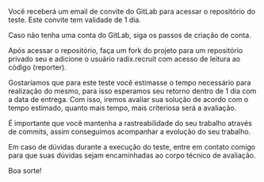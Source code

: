 Você receberá um email de convite do GitLab para acessar o repositório do teste.
Este convite tem validade de 1 dia.

Caso não tenha uma conta do GitLab, siga os passos de criação de conta.

Após acessar o repositório, faça um fork do projeto para um repositório privado seu e adicione o usuário radix.recruit com acesso de leitura ao código (reporter).

Gostaríamos que para este teste você estimasse o tempo necessário para realização do mesmo, para isso esperamos seu retorno dentro de 1 dia com a data de entrega.
Com isso, iremos avaliar sua solução de acordo com o tempo estimado, quanto mais tempo, mais criteriosa será a avaliação.

É importante que você mantenha a rastreabilidade do seu trabalho através de commits, assim conseguimos acompanhar a evolução do seu trabalho.

Em caso de dúvidas durante a execução do teste, entre em contato comigo para que suas dúvidas sejam encaminhadas ao corpo técnico de avaliação.

Boa sorte!

